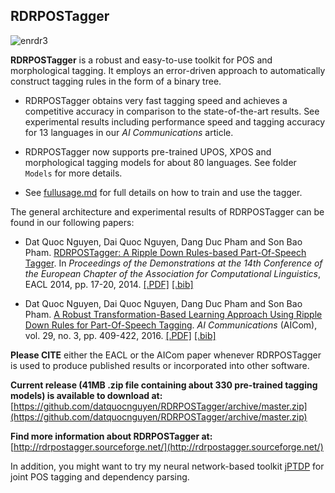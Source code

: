 ## RDRPOSTagger ##

![enrdr3](https://user-images.githubusercontent.com/2412555/48744741-94d82480-ecbc-11e8-89dc-200ea85c96e4.png)

**RDRPOSTagger** is a robust and easy-to-use toolkit for POS and morphological tagging. It employs an error-driven approach to automatically construct tagging rules in the form of a binary tree.

- RDRPOSTagger obtains very fast tagging speed and achieves a competitive accuracy in comparison to the state-of-the-art results. See experimental results including performance speed and tagging accuracy for 13 languages in our *AI Communications* article.

- RDRPOSTagger now supports pre-trained UPOS, XPOS and morphological tagging models for about 80 languages. See folder `Models` for more details.

- See [fullusage.md](fullusage.md) for full details on how to train and use the tagger.

The general architecture and experimental results of RDRPOSTagger can be found in our following papers:

- Dat Quoc Nguyen, Dai Quoc Nguyen, Dang Duc Pham and Son Bao Pham. [RDRPOSTagger: A Ripple Down Rules-based Part-Of-Speech Tagger](http://www.aclweb.org/anthology/E14-2005). In *Proceedings of the Demonstrations at the 14th Conference of the European Chapter of the Association for Computational Linguistics*, EACL 2014, pp. 17-20, 2014. [[.PDF]](http://www.aclweb.org/anthology/E14-2005) [[.bib]](http://www.aclweb.org/anthology/E14-2005.bib)

- Dat Quoc Nguyen, Dai Quoc Nguyen, Dang Duc Pham and Son Bao Pham. [A Robust Transformation-Based Learning Approach Using Ripple Down Rules for Part-Of-Speech Tagging](http://content.iospress.com/articles/ai-communications/aic698). *AI Communications* (AICom), vol. 29, no. 3, pp. 409-422, 2016. [[.PDF]](http://arxiv.org/pdf/1412.4021.pdf) [[.bib]](http://rdrpostagger.sourceforge.net/AICom.bib)

**Please CITE** either the EACL or the AICom paper whenever RDRPOSTagger is used to produce published results or incorporated into other software.

**Current release (41MB .zip file containing about 330 pre-trained tagging models) is available to download at:** [https://github.com/datquocnguyen/RDRPOSTagger/archive/master.zip](https://github.com/datquocnguyen/RDRPOSTagger/archive/master.zip)

**Find more information about RDRPOSTagger at:** [http://rdrpostagger.sourceforge.net/](http://rdrpostagger.sourceforge.net/)

In addition, you might want to try my neural network-based toolkit [jPTDP](https://github.com/datquocnguyen/jPTDP) for joint POS tagging and dependency parsing.